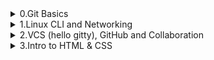 <details>
    <summary>0.Git Basics</summary>

# Credits, this descriptions of commands taken from Udacity course <a href="https://www.udacity.com/course/version-control-with-git--ud123" rel="nofollow">Version Control with Git</a> and <a href="https://learngitbranching.js.org" rel="nofollow">learngitbranching.js.org</a> 


- Create an empty Git repository or reinitialize an existing one <br>
<pre>git init </pre>
 
new-git-project <br>
.git <br>
├── branches <br> 
├── COMMIT_EDITMSG <br>
├── config <br>
├── description <br>
├── HEAD <br>
├── hooks <br>
│   ├── applypatch-msg.sample <br>
│   ├── commit-msg.sample <br>
│   ├── fsmonitor-watchman.sample <br>
│   ├── post-update.sample <br>
│   ├── pre-applypatch.sample <br>
│   ├── pre-commit.sample <br>
│   ├── pre-merge-commit.sample <br>
│   ├── prepare-commit-msg.sample <br>
│   ├── pre-push.sample <br>
│   ├── pre-rebase.sample <br>
│   ├── pre-receive.sample <br>
│   └── update.sample <br>
├── index <br>
├── info <br>
│   └── exclude <br>
├── logs <br>
│   ├── HEAD <br>
│   └── refs <br>
│       └── heads <br>
│           └── master <br>
├── objects - this directory will be stored all commits which I make <br>
│   ├── 03 <br>
│   │   └── 71c624d9e48a458e47af4b58265e53558059e5 <br>
│   ├── 21 <br>
│   │   └── cf2ad8af085eeba4074f1bfdde0859e4b5a27a <br>
│   ├── 23 <br>
│   │   └── d0346d5da86206ce06f42438ee3657bbfe0ef7 <br>
│   ├── 50 <br>
│   │   └── baa5e568df5577d90c22d6b7dd2250c09a4861 <br>
│   ├── 51 <br>
│   │   └── afa957071f56ff61b0542737b862f416ee7c75 <br>
│   ├── 53 <br>
│   │   └── a2754e67e533925d6baded5e3876617d8d0bc3 <br>
│   ├── a3 <br>
│   │   └── 3232ad235b9b00959c54e8c14fa8bf81ffee22 <br>
│   ├── b7 <br>
│   │   └── 3fde3a497eced12b98f5514129038ef54c95f0 <br>
│   ├── e6 <br>
│   │   └── 9de29bb2d1d6434b8b29ae775ad8c2e48c5391 <br>
│   ├── info <br>
│   └── pack <br>
└── refs - this directory holds pointers to commits (basically the "branches" and "tags") <br>
    ├── heads <br>
    │   └── master <br>
    └── tags <br>


- Clone a repository into a new directory<br> 
git clone url  <additional argument how this repository which I trying to clone will be named instead of original name>

- Show the working tree status<br>
<pre>git status

git log

git log --oneline

git log --stat

git log -p

git log -p --stat

git log -p fdf5493</pre>

- git show command will show only one commit<br>
<pre>git show</pre>

- However, git show can be combined with most of the other flags we've looked at:<br>

<pre>git show -p --stat -w</pre>

- Tip from udacity git course: "I first used git log --oneline to find the SHA of the commit, then I used git log --stat with the SHA to find the right info."

- The git add command is used to move files from the Working Directory to the Staging Index.
<pre>git add <file1> <file2> … <fileN></pre>

- adds all files, directories and everything inside of those directories<br>

<pre>git add .</pre>

- Bypass The Editor With The -m Flag<br>

<pre>git commit -m "Initial commit"</pre>

- git diff command can be used to see changes that have been made but haven't been committed, yet.<br>
<pre>git diff</pre>

- this file to your project in the same directory that the hidden .git directory is located. All you have to do is list the names of files that you want Git to ignore (not track) and it will ignore them.<br>

<pre>.gitignore</pre>

- run git log —oneline command to check briefly output with SHA and commit message<br>
<pre>git log --oneline</pre>

- add an annotated tag<br>
<pre>git tag -a v1.0 a87984</pre>

- delete tag<br>
<pre>git tag -d v1.0</pre>

- list all branches in the repository<br>
<pre>git branch</pre>

- create branch with name: "sidebar"<br>
<pre>git branch sidebar</pre>

- switch to sidebar branch and then git log —oneline or git branch commands could help to check active branch if there is not any specific configuration in shell prompt to check it.<br>

<pre>git checkout sidebar</pre>

- this command will create branch: "alt-sidebar-loc" and has it pointing at the commit with the SHA 42a69f<br>
<pre>git branch alt-sidebar-loc 42a69f</pre>

- switch to another branch from sidebar and then it would be possible to delete sidebar branch with command which will force deletion, despite on commits with this branch<br>

<pre>git branch -D sidebar</pre>

- Switch and Create Branch In One Command<br>
<pre>git checkout -b richards-branch-for-awesome-changes</pre>

- show all branches<br>
<pre>git log --oneline --graph --all</pre>

- combine git branches<br>
<pre>git merge <name-of-branch-to-merge-in></pre>

- NICE TIP: git diff in order to check what is  going to be staged/committed!

- alter the most-recent commit 1) edit the file(s) 2) save the file(s) 3) stage the file(s) 4) run git commit --amend<br>
<pre>git commit --amend</pre>

- reverse a previously made commit<br>
<pre>git revert <SHA-of-commit-to-revert></pre>

- before erasing something, it is a good idea to create a backup<br>
<pre>git branch backup</pre>

- erase commit, --mixed flag is default flag and it will move changes to the working directory., --soft flag is used, the changes are moved to the Staging Index! --hard flag is used, the changes are thrown out! <br>

<pre>^ – indicates the parent commit (Moving upwards one commit at a time with ^)

~ – indicates the first parent commit (Moving upwards a number of times with ~<num>)

git reset <reference-to-commit>

git reset --mixed HEAD^

git checkout -- index.html

git merge backup

git reset --soft HEAD^

git reset --hard HEAD^</pre>

- Git does keep track of everything for about 30 days before it completely erases anything. To access this content, you'll need to use the git reflog command.

- That's right! HEAD~4 references the fourth parent commit of the current one and then the ^2 tells us that it's the second parent of the merge commit (the one that got merged in!).

- could help to reorder commits<br>
<pre>git rebase -i HEAD~4

git cherry-pick <reference-to-commit>

git clone

git fetch</pre>

- downloading from remote repository

<pre>git fetch && git merge o/master == git pull

git pull --rebase</pre>

- uploading your changes to a specified remote and updating that remote to incorporate your new commits

- Important, firstly there is a need to check and set push.default<br>
<pre>git push</pre>

- Creates a new branch named totallyNotMaster and sets it to track o/master<br>
<pre>git checkout -b totallyNotMaster o/master ;git pull</pre>

- Another way to set remote tracking on a branch is to simply use the git branch -u option. Running below command will set the foo branch to track o/master<br>

<pre>git branch -u o/master foo</pre>

- git push can optionally take arguments in the form of:<br>

<pre>git push <remote> <place></pre>

- Go to the branch named "master" in my repository, grab all the commits, and then go to the branch "master" on the remote named "origin". Place whatever commits are missing on that branch and then tell me when you're done.<br>

<pre>git push origin master</pre>

- In order to specify both the source and the destination of <place>, simply join the two together with a colon:<br>

<pre>git push origin <source>:<destination></pre>

- Git will go to the foo branch on the remote, grab all the commits that aren't present locally, and then plop them down onto the o/foo branch locally.<br>

<pre>git fetch origin foo</pre>

- Here is the only catch though -- <source> is now a place on the remote and <destination> is a local place to put those commits. It's the exact opposite of git push, and that makes sense since we are transferring data in the opposite direction

- Git abuses the <source> parameter in two weird ways. These two abuses come from the fact that you can technically specify "nothing" as a valid source for both git push and git fetch. The way you specify nothing is via an empty argument:<br>

<pre>git push origin :side

git fetch origin :bugFix</pre>
 
</details>
 <details>
    <summary>1.Linux CLI and Networking</summary>
  

## Linux CLI, and HTTP

<img src="https://github.com/ivanpikulyk/kottans-frontend/blob/171bd2749c8824c4ab1f4750298dde72e4c979fc/task_linux_cli/photo_2020-10-31_23-04-12.jpg" alt="task_linux_cli_1" style="max-width:25%;">
<img src="https://github.com/ivanpikulyk/kottans-frontend/blob/171bd2749c8824c4ab1f4750298dde72e4c979fc/task_linux_cli/photo_2020-10-31_23-04-17.jpg" alt="task_linux_cli_2" style="max-width:25%;">
<img src="https://github.com/ivanpikulyk/kottans-frontend/blob/171bd2749c8824c4ab1f4750298dde72e4c979fc/task_linux_cli/photo_2020-10-31_23-04-20.jpg" alt="task_linux_cli_3" style="max-width:25%;">
<img src="https://github.com/ivanpikulyk/kottans-frontend/blob/171bd2749c8824c4ab1f4750298dde72e4c979fc/task_linux_cli/photo_2020-10-31_23-04-23.jpg" alt="task_linux_cli_4" style="max-width:25%;">
<hr>
1xx: Informational Messages<br>
2xx: Successful<br>
3xx: Redirection<br>
4xx: Client Error<br>
5xx: Server Error<br>
<hr>
openssl s_client -connect example.com:443<br>

TRACE / HTTP/1.1<br>
host: example.com<br>

<img src="https://github.com/ivanpikulyk/kottans-frontend/blob/main/task_linux_cli/telnet_trace.PNG" alt="telnet_trace" style="max-width:25%;">
</details>
 <details>
    <summary>2.VCS (hello gitty), GitHub and Collaboration</summary>
    # Credits, this descriptions of commands taken from Udacity course <a href="https://www.udacity.com/course/version-control-with-git--ud123" rel="nofollow">Version Control with Git</a> and <a href="https://learngitbranching.js.org" rel="nofollow">learngitbranching.js.org</a> 
<img src="https://github.com/ivanpikulyk/kottans-frontend/blob/main/task_git_collaboration/photo_2020-11-06_19-49-09.jpg">
<img src="https://github.com/ivanpikulyk/kottans-frontend/blob/main/task_git_collaboration/photo_2020-11-06_19-47-57.jpg">
<img src="https://github.com/ivanpikulyk/kottans-frontend/blob/main/task_git_collaboration/photo_2020-11-06_19-47-48.jpg">    
</details>
<details>
    <summary>3.Intro to HTML & CSS</summary>
<img src="https://github.com/ivanpikulyk/kottans-frontend/blob/main/task_html_css_intro/photo_2020-11-29_18-45-44.jpg">
<img src="https://github.com/ivanpikulyk/kottans-frontend/blob/main/task_html_css_intro/photo_2020-11-29_18-45-59.jpg">
<img src="https://github.com/ivanpikulyk/kottans-frontend/blob/main/task_html_css_intro/photo_2020-11-29_18-46-07.jpg">    
</details>
